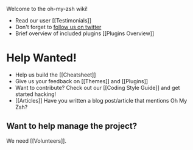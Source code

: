 Welcome to the oh-my-zsh wiki!

* Read our user [[Testimonials]]
* Don't forget to [follow us on twitter](http://twitter.com/ohmyzsh)
* Brief overview of included plugins [[Plugins Overview]]

# Help Wanted! 

* Help us build the [[Cheatsheet]]
* Give us your feedback on [[Themes]] and [[Plugins]]
* Want to contribute? Check out our [[Coding Style Guide]] and get started hacking!
* [[Articles]] Have you written a blog post/article that mentions Oh My Zsh? 

## Want to help manage the project? 
We need [[Volunteers]].
